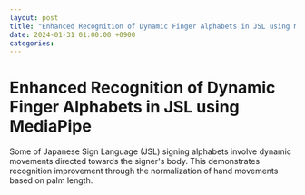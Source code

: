 ```yaml
---
layout: post
title: "Enhanced Recognition of Dynamic Finger Alphabets in JSL using MediaPipe"
date: 2024-01-31 01:00:00 +0900
categories:
---
```


# Enhanced Recognition of Dynamic Finger Alphabets in JSL using MediaPipe

Some of Japanese Sign Language (JSL) signing alphabets involve dynamic movements directed towards the signer's body. This demonstrates recognition improvement through the normalization of hand movements based on palm length.
